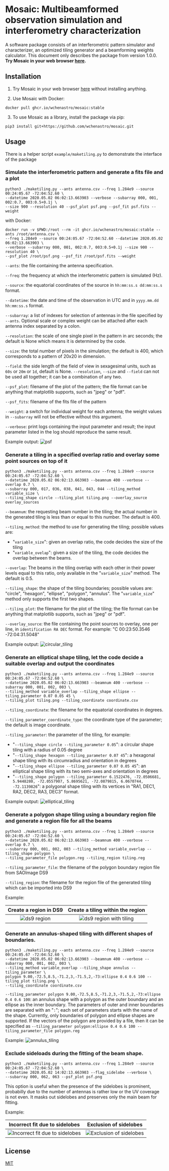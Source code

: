 # Mosaic: Multibeamformed observation simulation and interferometry characterization

A software package consists of an interferometric pattern simulator and characterizer, an optimized tiling generator and a beamforming weights calculator. This document only describes the package from version 1.0.0. __Try Mosaic in your web browser [here](https://wchenastro.github.io/mosaic_web).__

## Installation

1. Try Mosaic in your web browser [here](https://wchenastro.github.io/mosaic_web) without installing anything.

2. Use Mosaic with Docker:
```
docker pull ghcr.io/wchenastro/mosaic:stable
```

3. To use Mosaic as a library, install the package via pip:
```
pip3 install git+https://github.com/wchenastro/mosaic.git
```

## Usage

There is a helper script `example/maketiling.py` to demonstrate the interface of the package

### Simulate the interferometric pattern and generate a fits file and a plot

```
python3 ./maketiling.py --ants antenna.csv --freq 1.284e9 --source 00:24:05.67 -72:04:52.60 \
--datetime 2020.05.02 06:02:13.663903 --verbose --subarray 000, 001, 002:0.7, 003:0.5+0.1j \
--size 900 --resolution 40 --psf_plot psf.png --psf_fit psf.fits --weight
```

with Docker:

```
docker run -v $PWD:/root --rm -it ghcr.io/wchenastro/mosaic:stable --ants /root/antenna.csv \
--freq 1.284e9 --source 00:24:05.67 -72:04:52.60 --datetime 2020.05.02 06:02:13.663903 \
--verbose --subarray 000, 001, 002:0.7, 003:0.5+0.1j --size 900 --resolution 40 \
--psf_plot /root/psf.png --psf_fit /root/psf.fits --weight

```

`--ants`: the file containing the antenna specification.

`--freq`: the frequency at which the interferometric pattern is simulated (Hz).

`--source`: the equatorial coordinates of the source in `hh:mm:ss.s dd:mm:ss.s` format.

`--datetime`: the date and time of the observation in UTC and in `yyyy.mm.dd hh:mm:ss.s` format.

 `--subarray`: a list of indexes for selection of antennas in the file specified by `--ants`. Optional scale or complex weight can be attached after each antenna index separated by a colon.

`--resolution`: the scale of one single pixel in the pattern in arc seconds; the default is None which means it is determined by the code.

`--size`: the total number of pixels in the simulation; the default is 400, which corresponds to a pattern of 20x20 in dimension.

`--field`: the side length of the field of view in sexagesimal units, such as `60s` or `20m` or `1d`, default is None. `--resolution`, `--size` and `--field` can not be used all together; it can be a combination of any two.

`--psf_plot`: filename of the plot of the pattern; the file format can be anything that matplotlib supports, such as "jpeg" or "pdf".

`--psf_fits`: filename of the fits file of the pattern

`--weight`: a switch for individual weight for each antenna; the weight values in `--subarray` will not be effective without this argument.

`--verbose`: print logs containing the input parameter and result; the input parameter listed in the log should reproduce the same result.

Example output:
![psf](https://gist.githubusercontent.com/wchenastro/eb0159359511808ff7d0363db9b32d8b/raw/d57ba74209627de65307f99809d1fa92e34b8c79/psf.png)

### Generate a tiling in a specified overlap ratio and overlay some point sources on top of it

```
python3 ./maketiling.py --ants antenna.csv --freq 1.284e9 --source 00:24:05.67 -72:04:52.60 \
--datetime 2020.05.02 06:02:13.663903 --beamnum 400 --verbose --overlap 0.7 \
--subarray 000, 017, 036, 038, 041, 043, 044 --tiling_method variable_size \
--tiling_shape circle --tiling_plot tiling.png --overlay_source overlay_sources
```

`--beamnum`: the requesting beam number in the tiling; the actual number in the generated tiling is less than or equal to this number. The default is 400.

`--tiling_method`: the method to use for generating the tiling; possible values are:

- "`variable_size`": given an overlap ratio, the code decides the size of the tiling
- "`variable_ovelap`": given a size of the tiling, the code decides the overlap between the beams.

`--overlap`: The beams in the tiling overlap with each other in their power levels equal to this ratio, only available in the "`variable_size`" method. The default is 0.5.

`--tiling_shape`: the shape of the tiling boundaries; possible values are: "circle", "hexagon", "ellipse", "polygon", "annulus". The "`variable_size`" method only supports the first two shapes.

`--tiling_plot`: the filename for the plot of the tiling; the file format can be anything that matplotlib supports, such as "jpeg" or "pdf".

`--overlay_source`: the file containing the point sources to overlay, one per line, in `identification RA DEC` format. For example: "C 00:23:50.3546 -72:04:31.5048"

Example output:
![circular_tiling](https://gist.githubusercontent.com/wchenastro/eb0159359511808ff7d0363db9b32d8b/raw/d57ba74209627de65307f99809d1fa92e34b8c79/circular_tiling.png)

### Generate an elliptical shape tiling, let the code decide a suitable overlap and output the coordinates

```
python3 ./maketiling.py --ants antenna.csv --freq 1.284e9 --source 00:24:05.67 -72:04:52.60 \
--datetime 2020.05.02 06:02:13.663903 --beamnum 400 --verbose --subarray 000, 001, 002, 003 \
--tiling_method variable_overlap --tiling_shape ellipse --tiling_parameter 0.07 0.05 45 \
--tiling_plot tiling.png --tiling_coordinate coordinate.csv
```

`--tiling_coordinate`: the filename for the equatorial coordinates in degrees.

`--tiling_parameter_coordinate_type`: the coordinate type of the parameter; the default is image coordinate.

`--tiling_parameter`: the parameter of the tiling, for example:

- "`--tiling_shape circle --tiling_parameter 0.05`": a circular shape tiling with a radius of 0.05 degree
-  "`--tiling_shape hexagon --tiling_parameter 0.07 45`": a hexagonal shape tiling with its circumradius and orientation in degrees
-  "`--tiling_shape ellipse --tiling_parameter 0.07 0.05 45`": an elliptical shape tiling with its two semi-axes and orientation in degrees
-  "`--tiling_shape polygon --tiling_parameter 6.1522476, -72.0506681, 5.9448280, -72.0557907, 5.8695621, -72.0879815, 6.0670744, -72.1139826`": a polygonal shape tiling with its vertices in "RA1, DEC1, RA2, DEC2, RA3, DEC3" format.

Example output:
![elliptical_tiling](https://gist.githubusercontent.com/wchenastro/eb0159359511808ff7d0363db9b32d8b/raw/d57ba74209627de65307f99809d1fa92e34b8c79/elliptical_tiling.png)


### Generate a polygon shape tiling using a boundary region file and generate a region file for all the beams

```
python3 ./maketiling.py --ants antenna.csv --freq 1.284e9 --source 00:24:05.67 -72:04:52.60 \
--datetime 2020.05.02 06:02:13.663903 --beamnum 400 --verbose --overlap 0.7 \
--subarray 000, 001, 002, 003 --tiling_method variable_overlap --tiling_shape polygon \
--tiling_parameter_file polygon.reg --tiling_region tiling.reg
```

`--tiling_parameter_file`: the filename of the polygon boundary region file from SAOImage DS9

`--tiling_region`: the filename for the region file of the generated tiling which can be imported into DS9

Example:

|                                       Create a region in DS9                                        |                                        Create a tiling within the region                                        |
| :-------------------------------------------------------------------------------------------------: | :-------------------------------------------------------------------------------------------------------------: |
| ![ds9 region](https://gist.githubusercontent.com/wchenastro/eb0159359511808ff7d0363db9b32d8b/raw/d57ba74209627de65307f99809d1fa92e34b8c79/ds9_region.png) | ![ds9 region with tiling](https://gist.githubusercontent.com/wchenastro/eb0159359511808ff7d0363db9b32d8b/raw/d57ba74209627de65307f99809d1fa92e34b8c79/ds9_region_tiling.png) |

### Generate an annulus-shaped tiling with different shapes of boundaries.

```
python3 ./maketiling.py --ants antenna.csv --freq 1.284e9 --source 00:24:05.67 -72:04:52.60 \
--datetime 2020.05.02 06:02:13.663903 --beamnum 400 --verbose --subarray 000, 001, 002, 003 \
--tiling_method variable_overlap --tiling_shape annulus --tiling_parameter \
polygon 9.00,-72.5,8.5,-71.2,3,-71.5,2,-73:ellipse 0.4 0.6 100 --tiling_plot tiling.png \
--tiling_coordinate coordinate.csv
```

`--tiling_parameter polygon 9.00,-72.5,8.5,-71.2,3,-71.5,2,-73:ellipse 0.4 0.6 100`: an annulus shape with a polygon as the outer boundary and an ellipse as the inner boundary. The parameters of outer and inner boundaries are separated with an "`:`"; each set of parameters starts with the name of the shape. Currently, only boundaries of polygon and ellipse shapes are supported. If the vectors of the polygon are provided by a file, then it can be specified as `--tiling_parameter polygon:ellipse 0.4 0.6 100 --tiling_parameter_file polygon.reg`

Example:
![annulus_tiling](https://gist.githubusercontent.com/wchenastro/eb0159359511808ff7d0363db9b32d8b/raw/d57ba74209627de65307f99809d1fa92e34b8c79/annulus_tiling.png)

### Exclude sideloads during the fitting of the beam shape.

```
python3 ./maketiling.py --ants antenna.csv --freq 1.284e9 --source 00:24:05.67 -72:04:52.60 \
--datetime 2020.05.02 14:02:13.663903 --flag_sidelobe --verbose \
--subarray 000, 062, 063 --psf_plot psf.png
```

This option is useful when the presence of the sidelobes is prominent, probabilly due to the number of antennas is rather low or the UV coverage is not even. It masks out sidelobes and preserves only the main beam for fitting.

Example:

|                                        Incorrect fit due to sidelobes                                        |                                        Exclusion of sidelobes                                        |
| :-------------------------------------------------------------------------------------------------: | :-------------------------------------------------------------------------------------------------------------: |
| ![Incorrect fit due to sidelobes](https://gist.github.com/wchenastro/eb0159359511808ff7d0363db9b32d8b/raw/0fb050af64b2a8b31cd1d348c96acd5c7daa1b64/psf_with_sidelobes.png) | ![Exclusion of sidelobes](https://gist.github.com/wchenastro/eb0159359511808ff7d0363db9b32d8b/raw/0fb050af64b2a8b31cd1d348c96acd5c7daa1b64/psf_flag_sidelobes.png) |

## License

[MIT](https://github.com/wchenastro/mosaic/blob/master/LICENSE)
